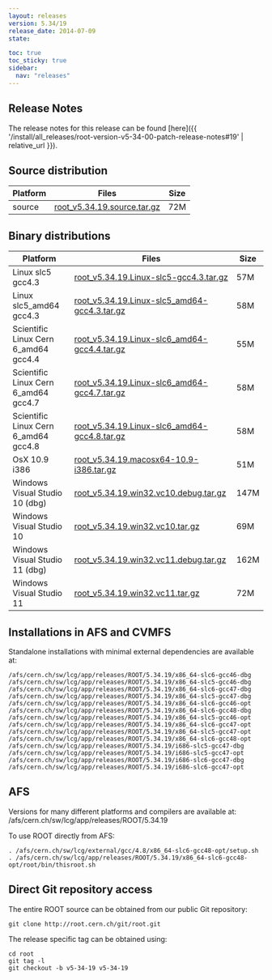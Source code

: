 ```yaml
---
layout: releases
version: 5.34/19
release_date: 2014-07-09
state:

toc: true
toc_sticky: true
sidebar:
  nav: "releases"
---
```



## Release Notes

The release notes for this release can be found [here]({{ '/install/all_releases/root-version-v5-34-00-patch-release-notes#19' | relative_url }}).

## Source distribution

| Platform       | Files | Size |
|-----------|-------|-----|
| source | [root_v5.34.19.source.tar.gz](https://root.cern.ch/download/root_v5.34.19.source.tar.gz) |  72M |


## Binary distributions

| Platform       | Files | Size |
|-----------|-------|-----|
| Linux slc5 gcc4.3 | [root_v5.34.19.Linux-slc5-gcc4.3.tar.gz](https://root.cern.ch/download/root_v5.34.19.Linux-slc5-gcc4.3.tar.gz) |  57M |
| Linux slc5_amd64 gcc4.3 | [root_v5.34.19.Linux-slc5_amd64-gcc4.3.tar.gz](https://root.cern.ch/download/root_v5.34.19.Linux-slc5_amd64-gcc4.3.tar.gz) |  58M |
| Scientific Linux Cern 6_amd64 gcc4.4 | [root_v5.34.19.Linux-slc6_amd64-gcc4.4.tar.gz](https://root.cern.ch/download/root_v5.34.19.Linux-slc6_amd64-gcc4.4.tar.gz) |  55M |
| Scientific Linux Cern 6_amd64 gcc4.7 | [root_v5.34.19.Linux-slc6_amd64-gcc4.7.tar.gz](https://root.cern.ch/download/root_v5.34.19.Linux-slc6_amd64-gcc4.7.tar.gz) |  58M |
| Scientific Linux Cern 6_amd64 gcc4.8 | [root_v5.34.19.Linux-slc6_amd64-gcc4.8.tar.gz](https://root.cern.ch/download/root_v5.34.19.Linux-slc6_amd64-gcc4.8.tar.gz) |  58M |
| OsX 10.9 i386 | [root_v5.34.19.macosx64-10.9-i386.tar.gz](https://root.cern.ch/download/root_v5.34.19.macosx64-10.9-i386.tar.gz) |  51M |
| Windows Visual Studio 10 (dbg) | [root_v5.34.19.win32.vc10.debug.tar.gz](https://root.cern.ch/download/root_v5.34.19.win32.vc10.debug.tar.gz) | 147M |
| Windows Visual Studio 10 | [root_v5.34.19.win32.vc10.tar.gz](https://root.cern.ch/download/root_v5.34.19.win32.vc10.tar.gz) |  69M |
| Windows Visual Studio 11 (dbg) | [root_v5.34.19.win32.vc11.debug.tar.gz](https://root.cern.ch/download/root_v5.34.19.win32.vc11.debug.tar.gz) | 162M |
| Windows Visual Studio 11 | [root_v5.34.19.win32.vc11.tar.gz](https://root.cern.ch/download/root_v5.34.19.win32.vc11.tar.gz) |  72M |



## Installations in AFS and CVMFS
Standalone installations with minimal external dependencies are available at:
~~~
/afs/cern.ch/sw/lcg/app/releases/ROOT/5.34.19/x86_64-slc6-gcc46-dbg
/afs/cern.ch/sw/lcg/app/releases/ROOT/5.34.19/x86_64-slc5-gcc46-dbg
/afs/cern.ch/sw/lcg/app/releases/ROOT/5.34.19/x86_64-slc6-gcc47-dbg
/afs/cern.ch/sw/lcg/app/releases/ROOT/5.34.19/x86_64-slc5-gcc47-dbg
/afs/cern.ch/sw/lcg/app/releases/ROOT/5.34.19/x86_64-slc6-gcc46-opt
/afs/cern.ch/sw/lcg/app/releases/ROOT/5.34.19/x86_64-slc6-gcc48-dbg
/afs/cern.ch/sw/lcg/app/releases/ROOT/5.34.19/x86_64-slc5-gcc46-opt
/afs/cern.ch/sw/lcg/app/releases/ROOT/5.34.19/x86_64-slc6-gcc47-opt
/afs/cern.ch/sw/lcg/app/releases/ROOT/5.34.19/x86_64-slc5-gcc47-opt
/afs/cern.ch/sw/lcg/app/releases/ROOT/5.34.19/x86_64-slc6-gcc48-opt
/afs/cern.ch/sw/lcg/app/releases/ROOT/5.34.19/i686-slc5-gcc47-dbg
/afs/cern.ch/sw/lcg/app/releases/ROOT/5.34.19/i686-slc5-gcc47-opt
/afs/cern.ch/sw/lcg/app/releases/ROOT/5.34.19/i686-slc6-gcc47-dbg
/afs/cern.ch/sw/lcg/app/releases/ROOT/5.34.19/i686-slc6-gcc47-opt
~~~

## AFS
Versions for many different platforms and compilers are available at:
/afs/cern.ch/sw/lcg/app/releases/ROOT/5.34.19

To use ROOT directly from AFS:
~~~
. /afs/cern.ch/sw/lcg/external/gcc/4.8/x86_64-slc6-gcc48-opt/setup.sh
. /afs/cern.ch/sw/lcg/app/releases/ROOT/5.34.19/x86_64-slc6-gcc48-opt/root/bin/thisroot.sh
~~~

## Direct Git repository access
The entire ROOT source can be obtained from our public Git repository:

~~~
git clone http://root.cern.ch/git/root.git
~~~
The release specific tag can be obtained using:
~~~
cd root
git tag -l
git checkout -b v5-34-19 v5-34-19
~~~
